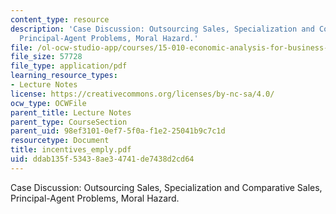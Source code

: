 ```yaml
---
content_type: resource
description: 'Case Discussion: Outsourcing Sales, Specialization and Comparative Sales,
  Principal-Agent Problems, Moral Hazard.'
file: /ol-ocw-studio-app/courses/15-010-economic-analysis-for-business-decisions-fall-2004/ddab135f53438ae34741de7438d2cd64_incentives_emply.pdf
file_size: 57728
file_type: application/pdf
learning_resource_types:
- Lecture Notes
license: https://creativecommons.org/licenses/by-nc-sa/4.0/
ocw_type: OCWFile
parent_title: Lecture Notes
parent_type: CourseSection
parent_uid: 98ef3101-0ef7-5f0a-f1e2-25041b9c7c1d
resourcetype: Document
title: incentives_emply.pdf
uid: ddab135f-5343-8ae3-4741-de7438d2cd64
---
```

Case Discussion: Outsourcing Sales, Specialization and Comparative Sales, Principal-Agent Problems, Moral Hazard.